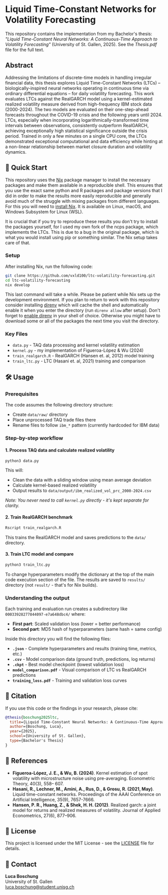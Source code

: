 # Liquid Time-Constant Networks for Volatility Forecasting

This repository contains the implementation from my
Bachelor's thesis: *"Liquid Time-Constant Neural
Networks: A Continuous-Time Approach to Volatility
Forecasting"* (University of St. Gallen, 2025).
See the *Thesis.pdf* file for the full text.

## Abstract

Addressing the limitations of discrete-time models
in handling irregular financial data, this
thesis explores Liquid Time-Constant Networks
(LTCs) – biologically-inspired neural networks
operating in continuous time via ordinary
differential equations – for daily volatility
forecasting. This work evaluates LTCs against the
RealGARCH model using a kernel-estimated
realized volatility measure derived from
high-frequency IBM stock data (2000-2024). The two
models are evaluated on their one-step-ahead
forecasts throughout the COVID-19 crisis and the
following years until 2024. LTCs, especially when
incorporating logarithmically-transformed time
intervals between observations, consistently
outperform RealGARCH, achieving exceptionally
high statistical significance outside the crisis
period. Trained in only a few minutes on a single
CPU core, the LTCs demonstrated exceptional
computational and data efficiency while hinting
at a non-linear relationship between market
closure duration and volatility dynamics.

## 🚀 Quick Start

This repository uses the
[Nix](https://nixos.org) package
manager to install the necessary packages and make
them available in a reproducible shell. This
ensures that you use the exact same python and R
packages and package versions that I did in order
to make the results more easily reproducible and
generally avoid much of the struggle with mixing
packages from different languages. For this you
will need to [install
Nix](https://nixos.org/download/). It is available
on Linux, macOS, and Windows Subsystem for Linux
(WSL).

It is crucial that if you try to reproduce these
results you don't try to install the packages
yourself, for I used my own fork of the ncps
package, which implements the LTCs. This is due to
a bug in the original package, which is what you
would install using pip or something similar. The
Nix setup takes care of that.

### Setup

After installing Nix, run the following code:

```bash
git clone https://github.com/vxld100/ltc-volatility-forecasting.git
cd ltc-volatility-forecasting
nix develop
```

This last command will take a while. Please be
patient while Nix sets up the development
environment. If you plan to return to work with
this repository consider installing
[direnv](https://direnv.net/) which will cache the
shell and automatically enable it when you enter
the directory (run `direnv allow` after setup).
Don't forget to [enable
direnv](https://direnv.net/docs/hook.html) in your
shell of choice. Otherwise you might have to
download some or all of the packages the next time
you visit the directory.

### Key Files
- `data.py` - TAQ data processing and kernel volatility estimation
- `kernel.py` - my implementation of Figueroa-López & Wu (2024)
- `train_realgarch.R` - RealGARCH (Hansen et. al, 2012) model training
- `train_ltc.py` - LTC (Hasani et. al, 2021) training and comparison

## 🛠️ Usage

### Prerequisites
The code assumes the following directory structure:
- Create `data/raw/` directory 
- Place unprocessed TAQ trade files there
- Rename files to follow `ibm_*` pattern (currently hardcoded for IBM data)

### Step-by-step workflow

#### 1. Process TAQ data and calculate realized volatility
```bash
python3 data.py
```
This will:
- Clean the data with a sliding window using mean
  average deviation
- Calculate kernel-based realized volatility
- Output results to `data/output/ibm_realized_vol_prc_2000-2024.csv`

*Note: You never need to call `kernel.py` directly - it's kept separate for clarity.*

#### 2. Train RealGARCH benchmark
```bash
Rscript train_realgarch.R
```
This trains the RealGARCH model and saves predictions to the `data/` directory.

#### 3. Train LTC model and compare
```bash
python3 train_ltc.py
```
To change hyperparameters modify the dictionary at
the top of the main code execution section of the
file. The results are saved to `results/`
directory (not `result/` - that's for Nix builds).

### Understanding the output

Each training and evaluation run creates a
subdirectory like `00033928277844097-e7a648dbc4/`
where:
- **First part**: Scaled validation loss (lower = better performance)  
- **Second part**: MD5 hash of hyperparameters (same hash = same config)

Inside this directory you will find the following
files:

- **`.json`** - Complete hyperparameters and results (training time, metrics, etc.)
- **`.csv`** - Model comparison data (ground truth, predictions, log returns)
- **`.ckpt`** - Best model checkpoint (lowest validation loss)
- **`model_comparison.pdf`** - Visual comparison of LTC vs RealGARCH predictions
- **`training_loss.pdf`** - Training and validation loss curves

## 📝 Citation

If you use this code or the findings in your research, please cite:

```bibtex
@thesis{boschung2025ltc,
  title={Liquid Time-Constant Neural Networks: A Continuous-Time Approach to Volatility Forecasting},
  author={Boschung, Luca},
  year={2025},
  school={University of St. Gallen},
  type={Bachelor's Thesis}
}
```

## 🔗 References

- **Figueroa-López, J. E., & Wu, B. (2024)**. Kernel estimation of spot volatility with microstructure noise using pre-averaging. Econometric Theory, 40(3), 558– 607.
- **Hasani, R., Lechner, M., Amini, A., Rus, D., & Grosu, R. (2021, May)**. Liquid time-constant networks. Proceedings of the AAAI Conference on Artificial Intelligence, 35(9), 7657-7666.
- **Hansen, P. R., Huang, Z., & Shek, H. H. (2012)**. Realized garch: a joint model for returns and realized measures of volatility. Journal of Applied Econometrics, 27(6), 877–906.

## 📄 License

This project is licensed under the MIT License - see the [LICENSE](LICENSE) file for details.

## 📧 Contact

**Luca Boschung**  
University of St. Gallen  
luca.boschung@student.unisg.ch
